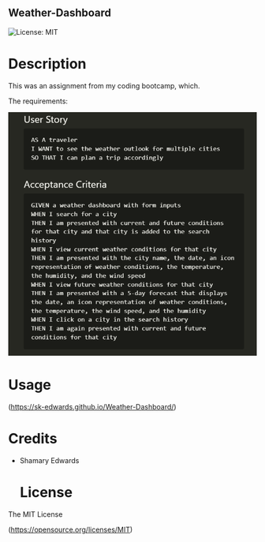 ## Weather-Dashboard


 ![License: MIT](https://img.shields.io/badge/License-MIT-yellow.svg)



# Description

This was an assignment from my coding bootcamp, which.

The requirements:

![*:](https://github.com/SK-Edwards/Weather-Dashboard/blob/main/images/Screenshot%202023-05-29%20225829.png?raw=true)


# Usage
(https://sk-edwards.github.io/Weather-Dashboard/)

  # Credits
  
*  Shamary Edwards




   # License 
  The MIT License
   
  (https://opensource.org/licenses/MIT)
  





